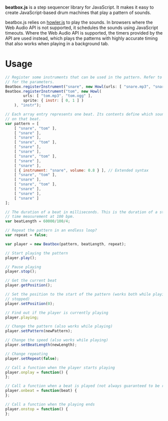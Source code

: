 __beatbox.js__ is a step sequencer library for JavaScript. It makes it easy to
create JavaScript-based drum machines that play a pattern of sounds.

beatbox.js relies on [howler.js](https://github.com/goldfire/howler.js) to play
the sounds. In browsers where the Web Audio API is not supported, it schedules
the sounds using JavaScript timeouts. Where the Web Audio API is supported, the
timers provided by the API are used instead, which plays the patterns with highly
accurate timing that also works when playing in a background tab.

Usage
=====

```javascript
// Register some instruments that can be used in the pattern. Refer to the Howler doc
// for the parameters.
Beatbox.registerInstrument("snare", new Howl(urls: [ "snare.mp3", "snare.ogg" ]));
Beatbox.registerInstrument("tom", new Howl(
        urls: [ "tom.mp3", "tom.ogg" ],
        sprite: { instr: [ 0, 1 ] )
    ), "instr");

// Each array entry represents one beat. Its contents define which sounds are played
// on that beat.
var pattern = [
	[ "snare", "tom" ],
    [ "snare" ],
    [ "snare" ],
    [ "snare", "tom" ],
    [ "snare" ],
    [ "snare" ],
    [ "snare", "tom" ],
    [ "snare" ],
    [ "snare" ],
    [ { instrument: "snare", volume: 0.8 } ], // Extended syntax
    [ "snare", "tom" ],
    [ "snare" ],
    [ "snare", "tom" ],
    [ "snare" ],
    [ "snare" ],
    [ "snare" ]
];

// The duration of a beat in milliseconds. This is the duration of a stroke in 4/4
// time measurement at 100 bpm.
var beatLength = 60000/100/4;

// Repeat the pattern in an endless loop?
var repeat = false;

var player = new Beatbox(pattern, beatLength, repeat);

// Start playing the pattern
player.play();

// Pause playing
player.stop();

// Get the current beat
player.getPosition();

// Set the position to the start of the pattern (works both while playing and when
// stopped)
player.setPosition(0);

// Find out if the player is currently playing
player.playing;

// Change the pattern (also works while playing)
player.setPattern(newPattern);

// Change the speed (also works while playing)
player.setBeatLength(newLength);

// Change repeating
player.setRepeat(false);

// Call a function when the player starts playing
player.onplay = function() {
};

// Call a function when a beat is played (not always guaranteed to be run for each beat)
player.onbeat = function(beat) {
};

// Call a function when the playing ends
player.onstop = function() {
};
```